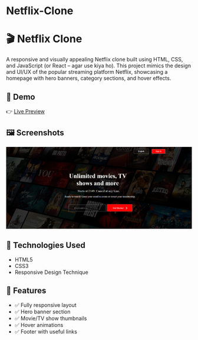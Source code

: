 # Netflix-Clone
# 🎬 Netflix Clone

A responsive and visually appealing Netflix clone built using HTML, CSS, and JavaScript (or React – agar use kiya ho). This project mimics the design and UI/UX of the popular streaming platform Netflix, showcasing a homepage with hero banners, category sections, and hover effects.

## 🚀 Demo

👉 [Live Preview](https://isuumitt.github.io/Netflix-Clone/)

## 🖼️ Screenshots

![Netflix Clone Screenshot](screenshot.png)

## 🔧 Technologies Used

- HTML5
- CSS3 
- Responsive Design Technique

## 🎯 Features

- ✅ Fully responsive layout
- ✅ Hero banner section
- ✅ Movie/TV show thumbnails
- ✅ Hover animations
- ✅ Footer with useful links





